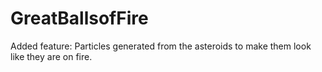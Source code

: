# GreatBallsofFire
Added feature: Particles generated from the asteroids to make them look like they are on fire.

